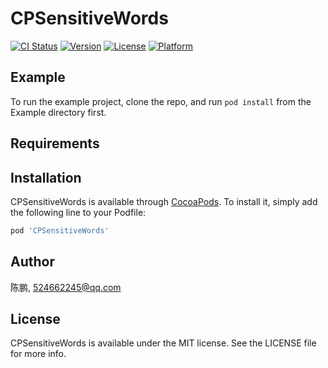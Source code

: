 # CPSensitiveWords

[![CI Status](https://img.shields.io/travis/陈鹏/CPSensitiveWords.svg?style=flat)](https://travis-ci.org/陈鹏/CPSensitiveWords)
[![Version](https://img.shields.io/cocoapods/v/CPSensitiveWords.svg?style=flat)](https://cocoapods.org/pods/CPSensitiveWords)
[![License](https://img.shields.io/cocoapods/l/CPSensitiveWords.svg?style=flat)](https://cocoapods.org/pods/CPSensitiveWords)
[![Platform](https://img.shields.io/cocoapods/p/CPSensitiveWords.svg?style=flat)](https://cocoapods.org/pods/CPSensitiveWords)

## Example

To run the example project, clone the repo, and run `pod install` from the Example directory first.

## Requirements

## Installation

CPSensitiveWords is available through [CocoaPods](https://cocoapods.org). To install
it, simply add the following line to your Podfile:

```ruby
pod 'CPSensitiveWords'
```

## Author

陈鹏, 524662245@qq.com

## License

CPSensitiveWords is available under the MIT license. See the LICENSE file for more info.

